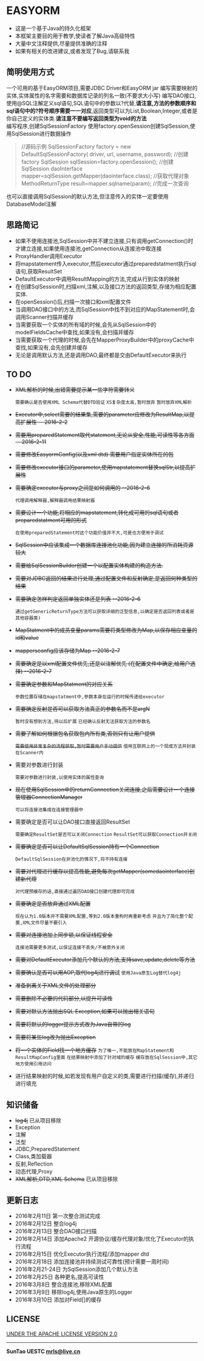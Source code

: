 # EASYORM
* 这是一个基于Java的持久化框架
* 本框架主要目的用于教学,使读者了解Java高级特性
* 大量中文注释提供,尽量提供准确的注释
* 如果有相关的改进建议,或者发现了Bug,请联系我

## 简明使用方式
一个可用的基于EasyORM项目,需要JDBC Driver和EasyORM jar
编写需要映射的实体,实体属性的名字需要和数据库记录的列名一致(不要求大小写)
编写DAO接口,使用@SQL注解定义sql语句,SQL语句中的参数以?代替,**请注意,方法的参数顺序和sql语句中的?符号顺序需要一一对应**,返回类型可以为List,Boolean,Integer,或者是你自己定义的实体类.**请注意不要编写返回类型为void的方法**	
编写程序,创建SqlSessionFactory
使用factory.openSession创建SqlSession,使用SqlSession进行数据操作
<BLOCKQUOTE>//源码示例
SqlSessionFactory factory = new DefaultSqlSessionFactory(
				driver, url, username, password); //创建factory
SqlSession sqlSession=factory.openSession(); //创建SqlSession
daoInterface mapper=sqlSession.getMapper(daointerface.class); //获取代理对象
MethodReturnType result=mapper.sqlname(param); //完成一次查询
</BLOCKQUOTE>
也可以直接调用SqlSession的默认方法,但注意传入的实体一定要使用DatabaseModel注解

## 思路简记
* 如果不使用连接池,SqlSession中并不建立连接,只有调用getConnection()时才建立连接,如果使用连接池,getConnection从连接池中取连接
* ProxyHandler调用Executor 
* 将mapstatement传入executor,然后executor通过preparedstatment执行sql语句,获取ResultSet
* DefaultExecutor中调用ResultMapping的方法,完成从行到实体的映射
* 在创建SqlSession时,扫描xml,注解,以及接口方法的返回类型,存储为相应配置实体.
* 在openSession()后,扫描一次接口和xml配置文件
* 当调用DAO接口中的方法,而SqlSession中找不到对应的MapStatement时,会调用Scanner扫描并缓存
* 当需要获取一个实体的所有域的时候,会先从SqlSession中的modelFieldsCache中查找,如果没有,会扫描并缓存
* 当需要获取一个代理的时候,会先在MapperProxyBuilder中的proxyCache中查找,如果没有,会先创建并缓存
* 无论是调用默认方法,还是调用DAO,最终都是交由DefaultExecutor来执行

## TO DO
* ~~XML解析的时候,出错需要提示某一些字符需要转义~~

	`需要确认是否使用XML Schema代替DTD验证`
	`XS复杂度太高,暂时放弃`
    `暂时放弃XML解析`
    
* ~~Executor中,select需要的结果集,需要的parameter应修改为ResultMap,以提高扩展性 -- 2016-2-2~~
* ~~需要用preparedStatement取代statement,无论从安全,性能,可读性等各方面  -- 2016-2-11~~
* ~~需要修改EasyormConfig(以及xml dtd) 需要用户指定实体所在的包~~
* ~~需要修改executor接口的parameter,使用mapstatement替换sqlStr,以提高扩展性~~
* ~~需要确定executor与proxy之间是如何调用的 --2016-2-6~~

	`代理调用解释器,解释器调用结果映射器`

* ~~需要设计一个功能,将相应的mapstatement,转化成可用的sql语句或者preparedstatment可用的形式~~

	`在使用preparedStatement时这个功能价值并不大,可是也方便用于调试`

* ~~SqlSession中应该集成一个数据库连接池化功能,因为建立连接的所消耗资源较大~~
* ~~需要给SqlSessionBuilder创建一个以配置实体构建的构造方法.~~
* ~~需要对JDBC返回的结果进行处理,通过配置文件和反射确定,是返回何种类型的结果~~
* ~~需要确定怎样判定返回单独实体还是列表 --2016-2-6~~

	`通过getGenericReturnType方法可以获取详细的泛型信息,以确定是否返回列表或者是其他容器类)`

* ~~MapStatment中的成员变量params需要将类型修改为Map,以保存相应变量的id和value~~
* ~~mappersconfig应该存储为Map --2016-2-7~~
* ~~需要确定是以xml配置文件优先,还是以注解优先 (在配置文件中确定,给用户选择) --2016-2-7~~
* ~~需要确定参数和MapStatment的对应关系~~

	`参数位置存储在mapstatment中,参数本身在运行的时候传递给executor`

* ~~需要确定反射是否可以获取方法真正的参数名而不是argN~~

	`暂时没有想到方法,待以后扩展`
	`已经确认反射无法获取方法的参数名`

* ~~需要了解如何根据包名获取包内所有类,否则只有让用户提供~~

	~~`需要使用非常复杂的流程获取,暂时需要用户手动提供`~~
	`借用互联网上的一个现成方法并封装在Scanner内`

* 需要对参数进行封装

	`需要对参数进行封装,以使用实体的属性查询`

* ~~现在使用SqlSession中的returnConnection关闭连接,之后需要设计一个连接管理器ConnectionManager~~

	`可以将连接池集成在连接管理器中`

* 需要确定是否可以让DAO接口直接返回ResultSet

	`需要确定ResultSet是否可以关闭Connection`
	`ResultSet可以获取Connection并关闭`

* ~~需要确定是否可以让DefaultSqlSession持有一个Connection~~

    `DefaultSqlSession在非池化的情况下,将不持有连接`
    
* ~~需要对代理进行缓存以提高性能,避免每次getMapper(somedaointerface)创建新代理~~

	`对代理预缓存的话,直接通过遍历DAO接口创建代理即可完成`

* ~~需要确定是否放弃通过XML配置~~

	`现在认为1.0版本并不需要XML配置,等到2.0版本重构时再重新考虑`
	`并且为了简化整个配置,XML文件尽量不要引入`

* ~~需要对连接池加上同步锁,以保证线程安全~~

	`连接池需要更多测试,以保证连接不丢失/不被意外关闭`

* ~~需要对DefaultExecutor添加几个默认的方法,支持save,update,delete等方法~~

* ~~需要确认是否可以用AOP,取代log4j进行调试~~
	`使用Java原生Log替代log4j`
* ~~准备剥离关于XML文件的处理部分~~
* ~~需要删除不必要的代码部分,以提升可读性~~
* ~~需要对默认方法抛出SQL Exception,如果可以抛出相关语句~~
* ~~需要将默认的logger提示方式改为Java自带的log~~
* ~~需要将某些log改为抛出Exception~~
* ~~将一个实体的Field找一个地方缓存~~
    `为了唯一,不能放在MapStatement和ResultMapConfig里面`
    `在结果映射中添加了针对域的缓存`
    `缓存放在SqlSession中,其它地方使用引用访问`
* 进行结果映射的时候,如若发现有用户自定义的类,需要进行扫描(缓存),并递归进行填充

## 知识储备
* ~~log4j~~ 已从项目移除
* Exception
* 注解
* 泛型
* JDBC,PreparedStatement
* Class,类加载器
* 反射,Reflection
* 动态代理,Proxy
* ~~XML解析,DTD,XML Schema~~ 已从项目移除

## 更新日志
* 2016年2月11日 第一次整合测试完成
* 2016年2月12日 整合log4j
* 2016年2月13日 整合DAO接口扫描
* 2016年2月14日 添加Apache2 开源协议/缓存代理对象/优化了Executor的执行流程
* 2016年2月15日 优化Executor执行流程/添加mapper dtd
* 2016年2月18日 添加连接池并持续测试可靠性(预计需要一周时间)
* 2016年2月21-24日 为SqlSession添加几个默认方法
* 2016年2月25日 各种更名,提高可读性
* 2016年3月8日 整合连接池,移除XML配置
* 2016年3月9日 移除log4j,使用Java原生的Logger
* 2016年3月10日 添加对Field[]的缓存

## LICENSE
[UNDER THE APACHE LICENSE VERSION 2.0](http://www.apache.org/licenses/LICENSE-2.0 )

***
**SunTao UESTC mrls@live.cn**